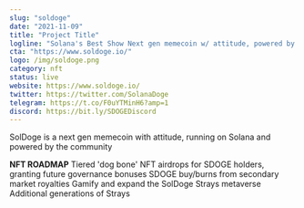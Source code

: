 ```yaml
---
slug: "soldoge"
date: "2021-11-09"
title: "Project Title"
logline: "Solana's Best Show Next gen memecoin w/ attitude, powered by community."
cta: "https://www.soldoge.io/"
logo: /img/soldoge.png
category: nft
status: live
website: https://www.soldoge.io/
twitter: https://twitter.com/SolanaDoge
telegram: https://t.co/F0uYTMinH6?amp=1
discord: https://bit.ly/SDOGEDiscord
---
```


SolDoge is a next gen memecoin with attitude, running on Solana and powered by the community

**NFT ROADMAP**
Tiered 'dog bone' NFT airdrops for SDOGE holders, granting future governance bonuses
SDOGE buy/burns from secondary market royalties
Gamify and expand the SolDoge Strays metaverse
Additional generations of Strays
